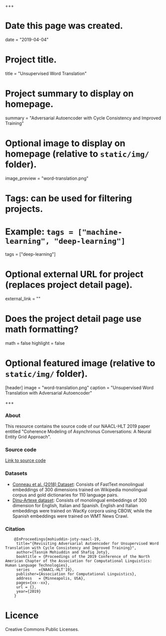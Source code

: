 +++
# Date this page was created.
date = "2019-04-04"

# Project title.
title = "Unsupervised Word Translation"

# Project summary to display on homepage.
summary = "Adversarial Autoencoder with Cycle Consistency and Improved Training"

# Optional image to display on homepage (relative to `static/img/` folder).
image_preview = "word-translation.png"

# Tags: can be used for filtering projects.
# Example: `tags = ["machine-learning", "deep-learning"]`
tags = ["deep-learning"]

# Optional external URL for project (replaces project detail page).
external_link = ""

# Does the project detail page use math formatting?
math = false
highlight = false
# Optional featured image (relative to `static/img/` folder).
[header]
image = "word-translation.png"
caption = "Unsupervised Word Translation with Adversarial Autoencoder"

+++

### About
This resource contains the source code of our NAACL-HLT 2019 paper entitled "Coherence Modeling of Asynchronus Conversations: A Neural Entity Grid Approach".
<br>
### Source code
[Link to source code](https://github.com/ntunlpsg/unsup-word-translation)

### Datasets
* [Conneau et al. (2018) Dataset](https://github.com/facebookresearch/MUSE/tree/master/data): Consists of FastText monolingual embeddings of 300 dimensions trained on Wikipedia monolingual corpus and gold dictionaries for 110 language pairs. 
* [Dinu-Artexe dataset](https://github.com/artetxem/vecmap/): Consists of monolingual embeddings of 300 dimension for English, Italian and Spanish. English and Italian embeddings were trained on WacKy corpora using CBOW, while the Spanish embeddings were trained on WMT News Crawl. 

### Citation

		@InProceedings{mohiuddin-joty-naacl-19,
		 title="{Revisiting Adversarial Autoencoder for Unsupervised Word Translation with Cycle Consistency and Improved Training}",
		 author={Tasnim Mohiuddin and Shafiq Joty},
		 booktitle = {Proceedings of the 2019 Conference of the North American Chapter of the Association for Computational Linguistics: Human Language Technologies},
		 series    ={NAACL-HLT'19},
		 publisher={Association for Computational Linguistics},
		 address   = {Minneapolis, USA},
		 pages={xx--xx},
		 url = {},
		 year={2019}
		}

# Licence
Creative Commons Public Licenses.
